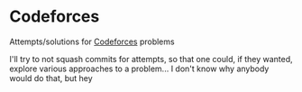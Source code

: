# Codeforces
Attempts/solutions for [Codeforces](https://codeforces.com/) problems

I'll try to not squash commits for attempts, so that one could, if they wanted, explore various approaches to a problem... I don't know why anybody would do that, but hey
